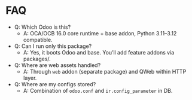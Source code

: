 # FAQ

- Q: Which Odoo is this?
  - A: OCA/OCB 16.0 core runtime + base addon, Python 3.11–3.12 compatible.
- Q: Can I run only this package?
  - A: Yes, it boots Odoo and base. You’ll add feature addons via packages/.
- Q: Where are web assets handled?
  - A: Through `web` addon (separate package) and QWeb within HTTP layer.
- Q: Where are my configs stored?
  - A: Combination of `odoo.conf` and `ir.config_parameter` in DB.
